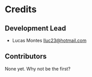 # Credits

## Development Lead

- Lucas Montes <lluc23@hotmail.com>

## Contributors

None yet. Why not be the first?
